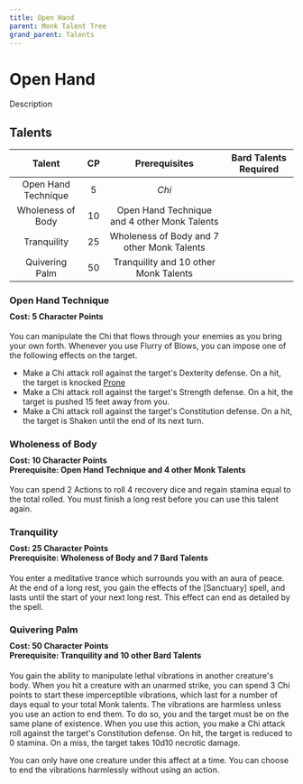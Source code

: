 ```yaml
---
title: Open Hand
parent: Monk Talent Tree
grand_parent: Talents
---
```


# Open Hand
Description

## Talents

| Talent | CP | Prerequisites | Bard Talents Required |
|:------:|:--:|:-------------:|:---------------------:|
| Open Hand Technique | 5 | *Chi* |
| Wholeness of Body | 10 | Open Hand Technique and 4 other Monk Talents |
| Tranquility | 25 | Wholeness of Body and 7 other Monk Talents |
| Quivering Palm | 50 | Tranquility and 10 other Monk Talents |

### Open Hand Technique

<div style="margin-top:-10px;"></div>

#### **Cost:** 5 Character Points
You can manipulate the Chi that flows through your enemies as you bring your own forth. Whenever you use Flurry of Blows, you can impose one of the following effects on the target.

- Make a Chi attack roll against the target's Dexterity defense. On a hit, the target is knocked [Prone](https://stormchaserroleplaying.com/stormchaserRPG/Conditions/Prone/)
- Make a Chi attack roll against the target's Strength defense. On a hit, the target is pushed 15 feet away from you.
- Make a Chi attack roll against the target's Constitution defense. On a hit, the target is Shaken until the end of its next turn.

### Wholeness of Body

<div style="margin-top:-10px;"></div>

#### **Cost:** 10 Character Points<br>**Prerequisite:** Open Hand Technique and 4 other Monk Talents
You can spend 2 Actions to roll 4 recovery dice and regain stamina equal to the total rolled. You must finish a long rest before you can use this talent again.

### Tranquility

<div style="margin-top:-10px;"></div>

#### **Cost:** 25 Character Points<br>**Prerequisite:** Wholeness of Body and 7 Bard Talents
You enter a meditative trance which surrounds you with an aura of peace. At the end of a long rest, you gain the effects of the [Sanctuary] spell, and lasts until the start of your next long rest. This effect can end as detailed by the spell.

### Quivering Palm

<div style="margin-top:-10px;"></div>

#### **Cost:** 50 Character Points<br>**Prerequisite:** Tranquility and 10 other Bard Talents
You gain the ability to manipulate lethal vibrations in another creature's body. When you hit a creature with an unarmed strike, you can spend 3 Chi points to start these imperceptible vibrations, which last for a number of days equal to your total Monk talents. The vibrations are harmless unless you use an action to end them. To do so, you and the target must be on the same plane of existence. When you use this action, you make a Chi attack roll against the target's Constitution defense. On hit, the target is reduced to 0 stamina. On a miss, the target takes 10d10 necrotic damage.

You can only have one creature under this affect at a time. You can choose to end the vibrations harmlessly without using an action.
